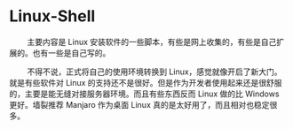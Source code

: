 # Linux-Shell
&#8195;&#8195; 主要内容是 Linux 安装软件的一些脚本，有些是网上收集的，有些是自己扩展的。也有一些是自己写的。

&#8195;&#8195; 不得不说，正式将自己的使用环境转换到 Linux，感觉就像开启了新大门。就是有些软件对 Linux 的支持还不是很好。但是作为开发者使用起来还是很舒服的，主要是能无缝对接服务器环境。而且有些东西反而 Linux 做的比 Windows 更好。墙裂推荐 Manjaro 作为桌面 Linux 真的是太好用了，而且相对也稳定很多。
